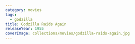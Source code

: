 ```yaml
---
category: movies
tags:
  - godzilla
title: Godzilla Raids Again
releaseYear: 1955
coverImage: collections/movies/godzilla-raids-again.jpg
---
```


